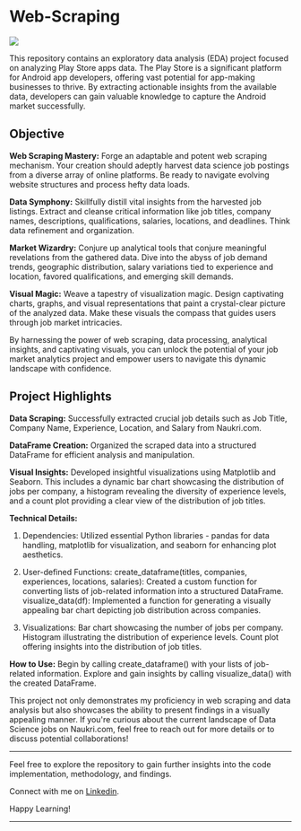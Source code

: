 # Web-Scraping

![](https://miro.medium.com/v2/resize:fit:1400/1*k4p-XxOaXd7sS9-3bLWQvQ.gif)

This repository contains an exploratory data analysis (EDA) project focused on analyzing Play Store apps data. The Play Store is a significant platform for Android app developers, offering vast potential for app-making businesses to thrive. By extracting actionable insights from the available data, developers can gain valuable knowledge to capture the Android market successfully.

## Objective
**Web Scraping Mastery:**
Forge an adaptable and potent web scraping mechanism. Your creation should adeptly harvest data science job postings from a diverse array of online platforms. Be ready to navigate evolving website structures and process hefty data loads.

**Data Symphony:**
Skillfully distill vital insights from the harvested job listings. Extract and cleanse critical information like job titles, company names, descriptions, qualifications, salaries, locations, and deadlines. Think data refinement and organization.

**Market Wizardry:**
Conjure up analytical tools that conjure meaningful revelations from the gathered data. Dive into the abyss of job demand trends, geographic distribution, salary variations tied to experience and location, favored qualifications, and emerging skill demands.

**Visual Magic:**
Weave a tapestry of visualization magic. Design captivating charts, graphs, and visual representations that paint a crystal-clear picture of the analyzed data. Make these visuals the compass that guides users through job market intricacies.

By harnessing the power of web scraping, data processing, analytical insights, and captivating visuals, you can unlock the potential of your job market analytics project and empower users to navigate this dynamic landscape with confidence.

## Project Highlights
**Data Scraping:** Successfully extracted crucial job details such as Job Title, Company Name, Experience, Location, and Salary from Naukri.com.

**DataFrame Creation:** Organized the scraped data into a structured DataFrame for efficient analysis and manipulation.

**Visual Insights:** Developed insightful visualizations using Matplotlib and Seaborn. This includes a dynamic bar chart showcasing the distribution of jobs per company, a histogram revealing the diversity of experience levels, and a count plot providing a clear view of the distribution of job titles.

**Technical Details:**
1. Dependencies: Utilized essential Python libraries - pandas for data handling, matplotlib for visualization, and seaborn for enhancing plot aesthetics.

2. User-defined Functions:
create_dataframe(titles, companies, experiences, locations, salaries): Created a custom function for converting lists of job-related information into a structured DataFrame.
visualize_data(df): Implemented a function for generating a visually appealing bar chart depicting job distribution across companies.

3. Visualizations:
Bar chart showcasing the number of jobs per company.
Histogram illustrating the distribution of experience levels.
Count plot offering insights into the distribution of job titles.


**How to Use:**
Begin by calling create_dataframe() with your lists of job-related information.
Explore and gain insights by calling visualize_data() with the created DataFrame.

This project not only demonstrates my proficiency in web scraping and data analysis but also showcases the ability to present findings in a visually appealing manner. If you're curious about the current landscape of Data Science jobs on Naukri.com, feel free to reach out for more details or to discuss potential collaborations!

**************************************************************************************************************************************************
Feel free to explore the repository to gain further insights into the code implementation, methodology, and findings.

Connect with me on [Linkedin](https://www.linkedin.com/in/urvashi-dhakate-b0780320a/).

Happy Learning!
**************************************************************************************************************************************************
